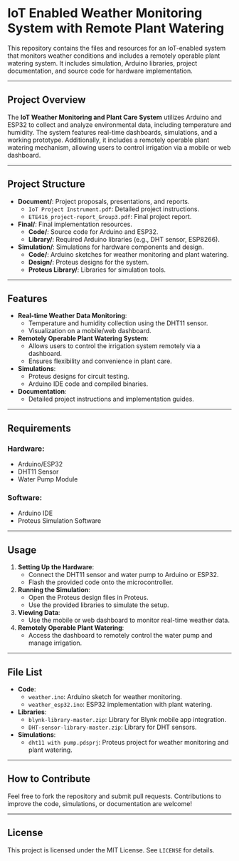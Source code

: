 # IoT Enabled Weather Monitoring System with Remote Plant Watering

This repository contains the files and resources for an IoT-enabled system that monitors weather conditions and includes a remotely operable plant watering system. It includes simulation, Arduino libraries, project documentation, and source code for hardware implementation.

---

## Project Overview

The **IoT Weather Monitoring and Plant Care System** utilizes Arduino and ESP32 to collect and analyze environmental data, including temperature and humidity. The system features real-time dashboards, simulations, and a working prototype. Additionally, it includes a remotely operable plant watering mechanism, allowing users to control irrigation via a mobile or web dashboard.

---

## Project Structure

- **Document/**: Project proposals, presentations, and reports.
  - `IoT Project Instrument.pdf`: Detailed project instructions.
  - `ETE416_project-report_Group3.pdf`: Final project report.
- **Final/**: Final implementation resources.
  - **Code/**: Source code for Arduino and ESP32.
  - **Library/**: Required Arduino libraries (e.g., DHT sensor, ESP8266).
- **Simulation/**: Simulations for hardware components and design.
  - **Code/**: Arduino sketches for weather monitoring and plant watering.
  - **Design/**: Proteus designs for the system.
  - **Proteus Library/**: Libraries for simulation tools.

---

## Features

- **Real-time Weather Data Monitoring**:
  - Temperature and humidity collection using the DHT11 sensor.
  - Visualization on a mobile/web dashboard.
- **Remotely Operable Plant Watering System**:
  - Allows users to control the irrigation system remotely via a dashboard.
  - Ensures flexibility and convenience in plant care.
- **Simulations**:
  - Proteus designs for circuit testing.
  - Arduino IDE code and compiled binaries.
- **Documentation**:
  - Detailed project instructions and implementation guides.

---

## Requirements

### Hardware:
- Arduino/ESP32
- DHT11 Sensor
- Water Pump Module

### Software:
- Arduino IDE
- Proteus Simulation Software

---

## Usage

1. **Setting Up the Hardware**:
   - Connect the DHT11 sensor and water pump to Arduino or ESP32.
   - Flash the provided code onto the microcontroller.
2. **Running the Simulation**:
   - Open the Proteus design files in Proteus.
   - Use the provided libraries to simulate the setup.
3. **Viewing Data**:
   - Use the mobile or web dashboard to monitor real-time weather data.
4. **Remotely Operable Plant Watering**:
   - Access the dashboard to remotely control the water pump and manage irrigation.

---

## File List

- **Code**:
  - `weather.ino`: Arduino sketch for weather monitoring.
  - `weather_esp32.ino`: ESP32 implementation with plant watering.
- **Libraries**:
  - `blynk-library-master.zip`: Library for Blynk mobile app integration.
  - `DHT-sensor-library-master.zip`: Library for DHT sensors.
- **Simulations**:
  - `dht11 with pump.pdsprj`: Proteus project for weather monitoring and plant watering.

---

## How to Contribute

Feel free to fork the repository and submit pull requests. Contributions to improve the code, simulations, or documentation are welcome!

---

## License

This project is licensed under the MIT License. See `LICENSE` for details.
